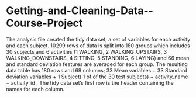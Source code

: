 # Getting-and-Cleaning-Data--Course-Project


The analysis file created the tidy data set, a set of variables for each activity and each subject. 10299 rows of data is split into 180 groups which includes 30 subjects and 6 activities (1 WALKING, 2 WALKING_UPSTAIRS, 3 WALKING_DOWNSTAIRS, 4 SITTING, 5 STANDING, 6 LAYING) and 66 mean and standard deviation features are averaged for each group. The resulting data table has 180 rows and 69 columns; 33 Mean variables + 33 Standard deviation variables + 1 Subject( 1 of of the 30 test subjects) + activity_name + activity_id . The tidy data set’s first row is the header containing the names for each column.